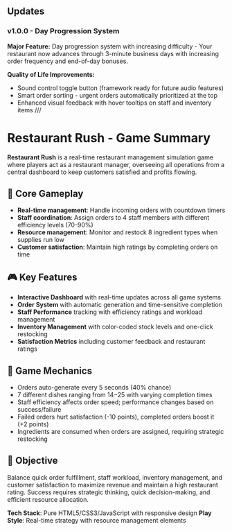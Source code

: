 ## Updates

### v1.0.0 - Day Progression System
**Major Feature:** Day progression system with increasing difficulty - Your restaurant now advances through 3-minute business days with increasing order frequency and end-of-day bonuses.

**Quality of Life Improvements:**
- Sound control toggle button (framework ready for future audio features)
- Smart order sorting - urgent orders automatically prioritized at the top
- Enhanced visual feedback with hover tooltips on staff and inventory items
///

# Restaurant Rush - Game Summary

**Restaurant Rush** is a real-time restaurant management simulation game where players act as a restaurant manager, overseeing all operations from a central dashboard to keep customers satisfied and profits flowing.

## 🎯 Core Gameplay
- **Real-time management**: Handle incoming orders with countdown timers
- **Staff coordination**: Assign orders to 4 staff members with different efficiency levels (70-90%)
- **Resource management**: Monitor and restock 8 ingredient types when supplies run low
- **Customer satisfaction**: Maintain high ratings by completing orders on time

## 🎮 Key Features
- **Interactive Dashboard** with real-time updates across all game systems
- **Order System** with automatic generation and time-sensitive completion
- **Staff Performance** tracking with efficiency ratings and workload management
- **Inventory Management** with color-coded stock levels and one-click restocking
- **Satisfaction Metrics** including customer feedback and restaurant ratings

## 🎲 Game Mechanics
- Orders auto-generate every 5 seconds (40% chance)
- 7 different dishes ranging from $14-$25 with varying completion times
- Staff efficiency affects order speed; performance changes based on success/failure
- Failed orders hurt satisfaction (-10 points), completed orders boost it (+2 points)
- Ingredients are consumed when orders are assigned, requiring strategic restocking

## 🎯 Objective
Balance quick order fulfillment, staff workload, inventory management, and customer satisfaction to maximize revenue and maintain a high restaurant rating. Success requires strategic thinking, quick decision-making, and efficient resource allocation.

**Tech Stack**: Pure HTML5/CSS3/JavaScript with responsive design
**Play Style**: Real-time strategy with resource management elements
